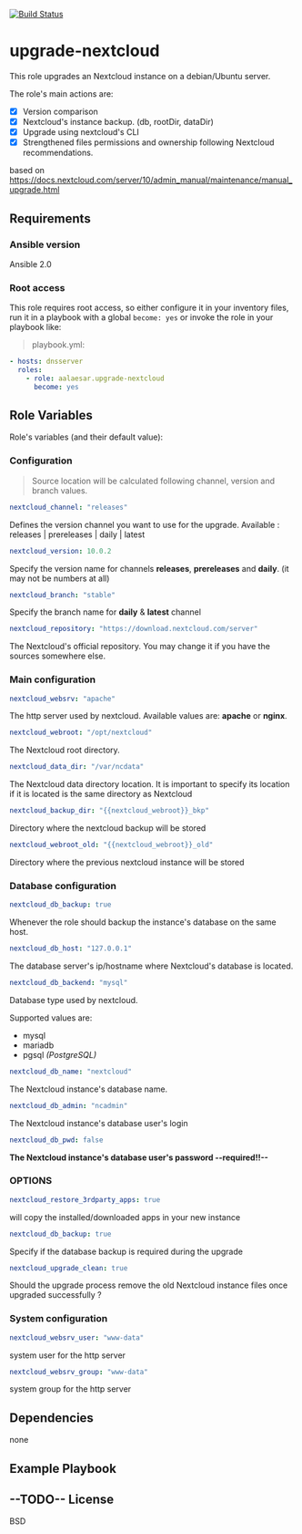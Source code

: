 [![Build Status](https://travis-ci.org/aalaesar/upgrade-nextcloud.svg?branch=master)](https://travis-ci.org/aalaesar/upgrade-nextcloud)

# upgrade-nextcloud

This role upgrades an Nextcloud instance on a debian/Ubuntu server.

The role's main actions are:
- [x] Version comparison
- [x] Nextcloud's instance backup. (db, rootDir, dataDir)
- [x] Upgrade using nextcloud's CLI
- [x] Strengthened files permissions and ownership following Nextcloud recommendations.

based on https://docs.nextcloud.com/server/10/admin_manual/maintenance/manual_upgrade.html
## Requirements
### Ansible version
Ansible 2.0
### Root access
This role requires root access, so either configure it in your inventory files, run it in a playbook with a global `become: yes` or invoke the role in your playbook like:
> playbook.yml:
```YAML
- hosts: dnsserver
  roles:
    - role: aalaesar.upgrade-nextcloud
      become: yes
```

## Role Variables

Role's variables (and their default value):

### Configuration
> Source location will be calculated following channel, version and branch values.

```YAML
nextcloud_channel: "releases"
```
Defines the version channel you want to use for the upgrade.
Available : releases | prereleases | daily | latest
```YAML
nextcloud_version: 10.0.2
```
Specify the version name for channels **releases**, **prereleases** and **daily**. (it may not be numbers at all)
```YAML
nextcloud_branch: "stable"
```
Specify the branch name for **daily** & **latest** channel
```YAML
nextcloud_repository: "https://download.nextcloud.com/server"
```
The Nextcloud's official repository. You may change it if you have the sources somewhere else.
### Main configuration
```YAML
nextcloud_websrv: "apache"
```
The http server used by nextcloud. Available values are: **apache** or **nginx**.
```YAML
nextcloud_webroot: "/opt/nextcloud"
```
The Nextcloud root directory.
```YAML
nextcloud_data_dir: "/var/ncdata"
```
The Nextcloud data directory location.
It is important to specify its location if it is located is the same directory as Nextcloud
```YAML
nextcloud_backup_dir: "{{nextcloud_webroot}}_bkp"
```
Directory where the nextcloud backup will be stored
```YAML
nextcloud_webroot_old: "{{nextcloud_webroot}}_old"
```
Directory where the previous nextcloud instance will be stored
### Database configuration
```YAML
nextcloud_db_backup: true
```
Whenever the role should backup the instance's database on the same host.
```YAML
nextcloud_db_host: "127.0.0.1"
```
The database server's ip/hostname where Nextcloud's database is located.
```YAML
nextcloud_db_backend: "mysql"
```
Database type used by nextcloud.

Supported values are:
- mysql
- mariadb
- pgsql _(PostgreSQL)_

```YAML
nextcloud_db_name: "nextcloud"
```
The Nextcloud instance's database name.
```YAML
nextcloud_db_admin: "ncadmin"
```
The Nextcloud instance's database user's login

```YAML
nextcloud_db_pwd: false
```
**The Nextcloud instance's database user's password --required!!--**

### OPTIONS
```YAML
nextcloud_restore_3rdparty_apps: true
```
will copy the installed/downloaded apps in your new instance
```YAML
nextcloud_db_backup: true
```
Specify if the database backup is required during the upgrade
```YAML
nextcloud_upgrade_clean: true
```
Should the upgrade process remove the old Nextcloud instance files once upgraded successfully ?
### System configuration

```YAML
nextcloud_websrv_user: "www-data"
```
system user for the http server
```YAML
nextcloud_websrv_group: "www-data"
```
system group for the http server

## Dependencies

none

## Example Playbook
--TODO--
License
-------
BSD
